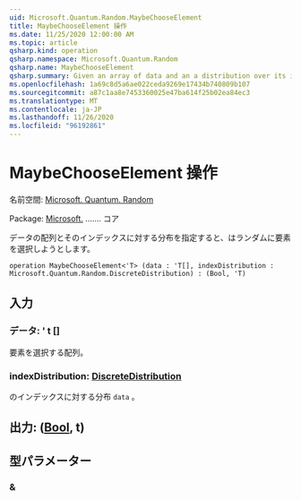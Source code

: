 ```yaml
---
uid: Microsoft.Quantum.Random.MaybeChooseElement
title: MaybeChooseElement 操作
ms.date: 11/25/2020 12:00:00 AM
ms.topic: article
qsharp.kind: operation
qsharp.namespace: Microsoft.Quantum.Random
qsharp.name: MaybeChooseElement
qsharp.summary: Given an array of data and an a distribution over its indices, attempts to choose an element at random.
ms.openlocfilehash: 1a69c8d5a6ae022ceda9269e17434b740809b107
ms.sourcegitcommit: a87c1aa8e7453360025e47ba614f25b02ea84ec3
ms.translationtype: MT
ms.contentlocale: ja-JP
ms.lasthandoff: 11/26/2020
ms.locfileid: "96192861"
---
```

# <a name="maybechooseelement-operation"></a>MaybeChooseElement 操作

名前空間: [Microsoft. Quantum. Random](xref:Microsoft.Quantum.Random)

Package: [Microsoft.](https://nuget.org/packages/Microsoft.Quantum.QSharp.Core) ....... コア


データの配列とそのインデックスに対する分布を指定すると、はランダムに要素を選択しようとします。

```qsharp
operation MaybeChooseElement<'T> (data : 'T[], indexDistribution : Microsoft.Quantum.Random.DiscreteDistribution) : (Bool, 'T)
```


## <a name="input"></a>入力

### <a name="data--t"></a>データ: ' t []

要素を選択する配列。


### <a name="indexdistribution--discretedistribution"></a>indexDistribution: [DiscreteDistribution](xref:Microsoft.Quantum.Random.DiscreteDistribution)

のインデックスに対する分布 `data` 。



## <a name="output--boolt"></a>出力: ([Bool](xref:microsoft.quantum.lang-ref.bool), t)



## <a name="type-parameters"></a>型パラメーター

### <a name="t"></a>&

